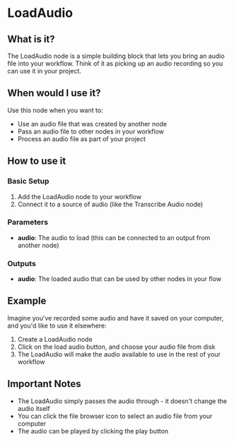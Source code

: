 # LoadAudio

## What is it?

The LoadAudio node is a simple building block that lets you bring an audio file into your workflow. Think of it as picking up an audio recording so you can use it in your project.

## When would I use it?

Use this node when you want to:

- Use an audio file that was created by another node
- Pass an audio file to other nodes in your workflow
- Process an audio file as part of your project

## How to use it

### Basic Setup

1. Add the LoadAudio node to your workflow
1. Connect it to a source of audio (like the Transcribe Audio node)

### Parameters

- **audio**: The audio to load (this can be connected to an output from another node)

### Outputs

- **audio**: The loaded audio that can be used by other nodes in your flow

## Example

Imagine you've recorded some audio and have it saved on your computer, and you'd like to use it elsewhere:

1. Create a LoadAudio node
1. Click on the load audio button, and choose your audio file from disk
1. The LoadAudio will make the audio available to use in the rest of your workflow

## Important Notes

- The LoadAudio simply passes the audio through - it doesn't change the audio itself
- You can click the file browser icon to select an audio file from your computer
- The audio can be played by clicking the play button
